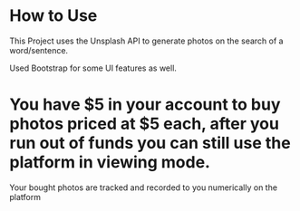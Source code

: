 # How to Use

This Project uses the Unsplash API to generate photos on the search of a word/sentence.

Used Bootstrap for some UI features as well. 

# You have $5 in your account to buy photos priced at $5 each, after you run out of funds you can still use the platform in viewing mode. 

Your bought photos are tracked and recorded to you numerically on the platform
